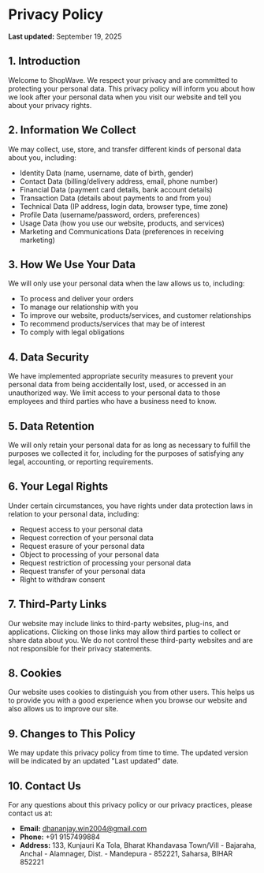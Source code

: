 # Privacy Policy
**Last updated:** September 19, 2025

## 1. Introduction
Welcome to ShopWave. We respect your privacy and are committed to protecting your personal data. This privacy policy will inform you about how we look after your personal data when you visit our website and tell you about your privacy rights.

## 2. Information We Collect
We may collect, use, store, and transfer different kinds of personal data about you, including:
- Identity Data (name, username, date of birth, gender)
- Contact Data (billing/delivery address, email, phone number)
- Financial Data (payment card details, bank account details)
- Transaction Data (details about payments to and from you)
- Technical Data (IP address, login data, browser type, time zone)
- Profile Data (username/password, orders, preferences)
- Usage Data (how you use our website, products, and services)
- Marketing and Communications Data (preferences in receiving marketing)

## 3. How We Use Your Data
We will only use your personal data when the law allows us to, including:
- To process and deliver your orders
- To manage our relationship with you
- To improve our website, products/services, and customer relationships
- To recommend products/services that may be of interest
- To comply with legal obligations

## 4. Data Security
We have implemented appropriate security measures to prevent your personal data from being accidentally lost, used, or accessed in an unauthorized way. We limit access to your personal data to those employees and third parties who have a business need to know.

## 5. Data Retention
We will only retain your personal data for as long as necessary to fulfill the purposes we collected it for, including for the purposes of satisfying any legal, accounting, or reporting requirements.

## 6. Your Legal Rights
Under certain circumstances, you have rights under data protection laws in relation to your personal data, including:
- Request access to your personal data
- Request correction of your personal data
- Request erasure of your personal data
- Object to processing of your personal data
- Request restriction of processing your personal data
- Request transfer of your personal data
- Right to withdraw consent

## 7. Third-Party Links
Our website may include links to third-party websites, plug-ins, and applications. Clicking on those links may allow third parties to collect or share data about you. We do not control these third-party websites and are not responsible for their privacy statements.

## 8. Cookies
Our website uses cookies to distinguish you from other users. This helps us to provide you with a good experience when you browse our website and also allows us to improve our site.

## 9. Changes to This Policy
We may update this privacy policy from time to time. The updated version will be indicated by an updated "Last updated" date.

## 10. Contact Us
For any questions about this privacy policy or our privacy practices, please contact us at:
- **Email:** dhananjay.win2004@gmail.com
- **Phone:** +91 9157499884
- **Address:** 133, Kunjauri Ka Tola, Bharat Khandavasa Town/Vill - Bajaraha, Anchal - Alamnager, Dist. - Mandepura - 852221, Saharsa, BIHAR 852221
